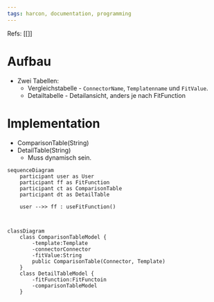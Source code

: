 ```yaml
---
tags: harcon, documentation, programming
---
```

Refs:  [[]]

# Aufbau
- Zwei Tabellen:
	- Vergleichstabelle - `ConnectorName`, `Templatenname` und `FitValue`. 
	- Detailtabelle - Detailansicht, anders je nach FitFunction

# Implementation
- ComparisonTable(String)
- DetailTable(String)
	- Muss dynamisch sein. 

```mermaid
sequenceDiagram
	participant user as User
	participant ff as FitFunction
	participant ct as ComparisonTable
	participant dt as DetailTable
	
	user -->> ff : useFitFunction()
	
	
```

```mermaid 
classDiagram
	class ComparisonTableModel { 
		-template:Template
		-connectorConnector
		-fitValue:String
		public ComparisonTable(Connector, Template)	
	}
	class DetailTableModel { 
		-fitFunction:FitFunctoin
		-comparisonTableModel
	}


```	
	
	
